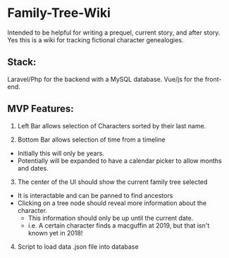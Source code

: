 # Family-Tree-Wiki #
Intended to be helpful for writing a prequel, current story, and after story. Yes this is a wiki for tracking fictional character genealogies.

## Stack: ##
Laravel/Php for the backend with a MySQL database.
Vue/js for the front-end.

## MVP Features: ##

1. Left Bar allows selection of Characters sorted by their last name.

2. Bottom Bar allows selection of time from a timeline
- Initially this will only be years.
- Potentially will be expanded to have a calendar picker to allow months and dates.

3. The center of the UI should show the current family tree selected
- It is interactable and can be panned to find ancestors
- Clicking on a tree node should reveal more information about the character.
    - This information should only be up until the current date.
    - i.e. A certain character finds a macguffin at 2019, but that isn't known yet in 2018!

4. Script to load data .json file into database
